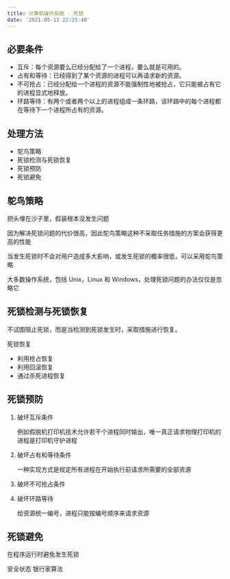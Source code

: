 ```yaml
---
title: 计算机操作系统 - 死锁
date: '2021-05-13 22:25:40'
---
```


## 必要条件

- 互斥：每个资源要么已经分配给了一个进程，要么就是可用的。
- 占有和等待：已经得到了某个资源的进程可以再请求新的资源。
- 不可抢占：已经分配给一个进程的资源不能强制性地被抢占，它只能被占有它的进程显式地释放。
- 环路等待：有两个或者两个以上的进程组成一条环路，该环路中的每个进程都在等待下一个进程所占有的资源。

## 处理方法

- 鸵鸟策略
- 死锁检测与死锁恢复
- 死锁预防
- 死锁避免

## 鸵鸟策略

把头埋在沙子里，假装根本没发生问题

因为解决死锁问题的代价很高，因此鸵鸟策略这种不采取任务措施的方案会获得更高的性能

当发生死锁时不会对用户造成多大影响，或发生死锁的概率很低，可以采用鸵鸟策略

大多数操作系统，包括 Unix，Linux 和 Windows，处理死锁问题的办法仅仅是忽略它

## 死锁检测与死锁恢复

不试图阻止死锁，而是当检测到死锁发生时，采取措施进行恢复。

死锁恢复

- 利用抢占恢复
- 利用回滚恢复
- 通过杀死进程恢复

## 死锁预防

1. 破坏互斥条件

    例如假脱机打印机技术允许若干个进程同时输出，唯一真正请求物理打印机的进程是打印机守护进程

2. 破坏占有和等待条件

    一种实现方式是规定所有进程在开始执行前请求所需要的全部资源

3. 破坏不可抢占条件

4. 破坏环路等待

    给资源统一编号，进程只能按编号顺序来请求资源

## 死锁避免

在程序运行时避免发生死锁

安全状态 银行家算法

